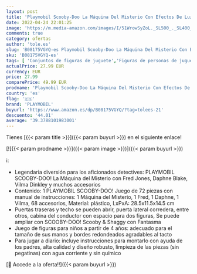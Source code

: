 ```yaml
---
layout: post
title: 'Playmobil Scooby-Doo La Máquina Del Misterio Con Efectos De Luz  A Partir De 4 Años  70286  + Scooby-Doo! 70363 Cena Con Shaggy  A Partir De 5 Años'
date: 2022-04-24 22:01:25
image: 'https://m.media-amazon.com/images/I/51WrowSyZoL._SL500_._SL400_.jpg'
comments: true
category: ofertas
author: 'tole.es'
slug: 'B08175VGYQ-es Playmobil Scooby-Doo La Máquina Del Misterio Con Efectos...'
sku: 'B08175VGYQ-es'
tags: [ 'Conjuntos de figuras de juguete','Figuras de personas de juguete para niños','Juguetes','Juguetes y juegos','Muñecos y figuras','playmobil','🇪🇸', ]
actualPrice: 27.99 EUR
currency: EUR
price: 27.99
comparePrice: 49.99 EUR
prodname: 'Playmobil Scooby-Doo La Máquina Del Misterio Con Efectos De Luz  A Partir De 4 Años  70286  + Scooby-Doo! 70363 Cena Con Shaggy  A Partir De 5 Años'
country: 'es'
flag: '🇪🇸'
brand: 'PLAYMOBIL'
buyurl: 'https://www.amazon.es/dp/B08175VGYQ/?tag=tolees-21'
descuento: '44.01'
average: '39.3788101983001'
---
```


Tienes [{{< param title >}}]({{< param buyurl >}}) en el siguiente enlace!

[![{{< param prodname >}}]({{< param image >}})]({{< param buyurl >}})

ℹ️:

- Legendaria diversión para los aficionados detectives: PLAYMOBIL SCOOBY-DOO! La Máquina del Misterio con Fred Jones, Daphne Blake, Vilma Dinkley y muchos accesorios
- Contenido: 1 PLAYMOBIL SCOOBY-DOO! Juego de 72 piezas con manual de instrucciones: 1 Máquina del Misterio, 1 Fred, 1 Daphne, 1 Vilma, 68 accesorios, Material: plástico, LxPxA: 28.5x11.5x14.5 cm
- Puertas traseras y techo se pueden abrir, puerta lateral corredera, entre otros, cabina del conductor con espacio para dos figuras, Se puede ampliar con SCOOBY-DOO! Scooby & Shaggy con Fantasma
- Juego de figuras para niños a partir de 4 años: adecuado para el tamaño de sus manos y bordes redondeados agradables al tacto
- Para jugar a diario: incluye instrucciones para montarlo con ayuda de los padres, alta calidad y diseño robusto, limpieza de las piezas (sin pegatinas) con agua corriente y sin químico

[🛒 Accede a la oferta!!]({{< param buyurl >}})
